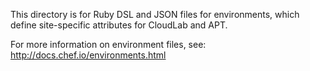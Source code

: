 This directory is for Ruby DSL and JSON files for environments, which define site-specific attributes for CloudLab and APT.

For more information on environment files, see: http://docs.chef.io/environments.html

